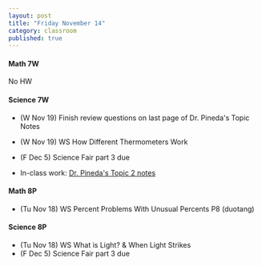 ```yaml
---
layout: post
title: "Friday November 14"
category: classroom
published: true
---
```

#### Math 7W
No HW

#### Science 7W
* (W Nov 19) Finish review questions on last page of Dr. Pineda's Topic Notes
* (W Nov 19) WS How Different Thermometers Work
* (F Dec 5) Science Fair part 3 due

* In-class work: [Dr. Pineda's Topic 2 notes](http://drpineda.ca/classroom/notes/Science7/HeatAndTemperature/Topic2.html)

#### Math 8P
* (Tu Nov 18) WS Percent Problems With Unusual Percents P8 (duotang)

#### Science 8P
* (Tu Nov 18) WS What is Light? & When Light Strikes
* (F Dec 5) Science Fair part 3 due
